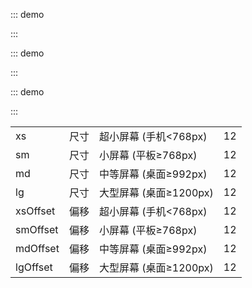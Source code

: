 ::: demo

<template>
  <lay-row space="10">
     <lay-col md="6"><div class="grid-demo">1</div></lay-col>
     <lay-col md="6"><div class="grid-demo grid-demo-bg1">2</div></lay-col>
     <lay-col md="3"><div class="grid-demo">3</div></lay-col>
     <lay-col md="3"><div class="grid-demo grid-demo-bg1">4</div></lay-col>
     <lay-col md="3"><div class="grid-demo">5</div></lay-col>
     <lay-col md="3"><div class="grid-demo grid-demo-bg1">6</div></lay-col>
  </lay-row>
</template>

<script>
import { ref } from 'vue'

export default {
  setup() {
    return {
    }
  }
}
</script>

<style>
.grid-demo-bg1 {
    background-color: #63BA79;
}
.grid-demo {
    padding: 10px;
    line-height: 50px;
    border-radius: 4px;
    text-align: center;
    background-color: #79C48C;
    color: #fff;
}
</style>

:::

::: demo

<template>
  <lay-row space="10">
     <lay-col md="6"><div class="grid-demo">1</div></lay-col>
     <lay-col md="3" mdOffset="3"><div class="grid-demo grid-demo-bg1">2</div></lay-col>
  </lay-row>
</template>

<script>
import { ref } from 'vue'

export default {
  setup() {
    return {
    }
  }
}
</script>

<style>
.grid-demo-bg1 {
    background-color: #63BA79;
}
.grid-demo {
    padding: 10px;
    line-height: 50px;
    border-radius: 4px;
    text-align: center;
    background-color: #79C48C;
    color: #fff;
}
</style>
:::

::: demo

<template>
  <lay-row space="10">
     <lay-col md="6" sm="6" xs="12"><div class="grid-demo">1</div></lay-col>
     <lay-col md="6" sm="6" xs="12"><div class="grid-demo grid-demo-bg1">2</div></lay-col>
  </lay-row>
</template>

<script>
import { ref } from 'vue'

export default {
  setup() {
    return {
    }
  }
}
</script>

:::

|  |  |  |  |
|--|--|--|--|
| xs | 尺寸 | 超小屏幕 (手机<768px) | 12 |
| sm | 尺寸 | 小屏幕 (平板≥768px) | 12 |
| md | 尺寸 | 中等屏幕 (桌面≥992px) | 12 |
| lg | 尺寸 | 大型屏幕 (桌面≥1200px) | 12 |
| xsOffset | 偏移 | 超小屏幕 (手机<768px) | 12 |
| smOffset | 偏移 | 小屏幕 (平板≥768px) | 12 |
| mdOffset | 偏移 | 中等屏幕 (桌面≥992px) | 12 |
| lgOffset | 偏移 | 大型屏幕 (桌面≥1200px) | 12 |
